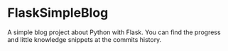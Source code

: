 # FlaskSimpleBlog
A simple blog project about Python with Flask.
You can find the progress and little knowledge snippets at the commits history.
